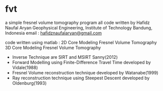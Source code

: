 # fvt
a simple fresnel volume tomography program
all code written by Hafidz Naufal Aryan
Geophysical Engineering, Institute of Technology Bandung, Indonesia
email : hafidznaufalaryan@gmail.com

code written using matlab :
2D Core Modeling Fresnel Volume Tomography
3D Core Modeling Fresnel Volume Tomography

- Inverse Technique are SIRT and MSIRT Sanny(2012)
- Forward Modelling using Finite-Difference Travel Time developed by Vidale(1988)
- Fresnel Volume reconstruction technique developed by Watanabe(1999)
- Ray reconstruction technique using Steepest Descent developed by Oldenburg(1993)
